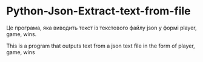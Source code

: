 # Python-Json-Extract-text-from-file

Це програма, яка виводить текст із текстового файлу json у формі player, game, wins.


This is a program that outputs text from a json text file in the form of player, game, wins
